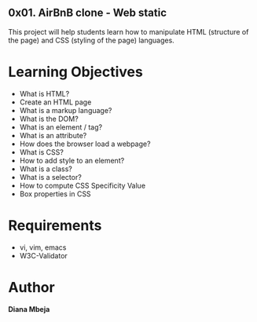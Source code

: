 ## 0x01. AirBnB clone - Web static
This project will help students learn how to manipulate HTML (structure of the page) and CSS (styling of the page) languages.

# Learning Objectives
- What is HTML?
- Create an HTML page
- What is a markup language?
- What is the DOM?
- What is an element / tag?
- What is an attribute?
- How does the browser load a webpage?
- What is CSS?
- How to add style to an element?
- What is a class?
- What is a selector?
- How to compute CSS Specificity Value
- Box properties in CSS

# Requirements
- vi, vim, emacs
- W3C-Validator

# Author

**Diana Mbeja**
